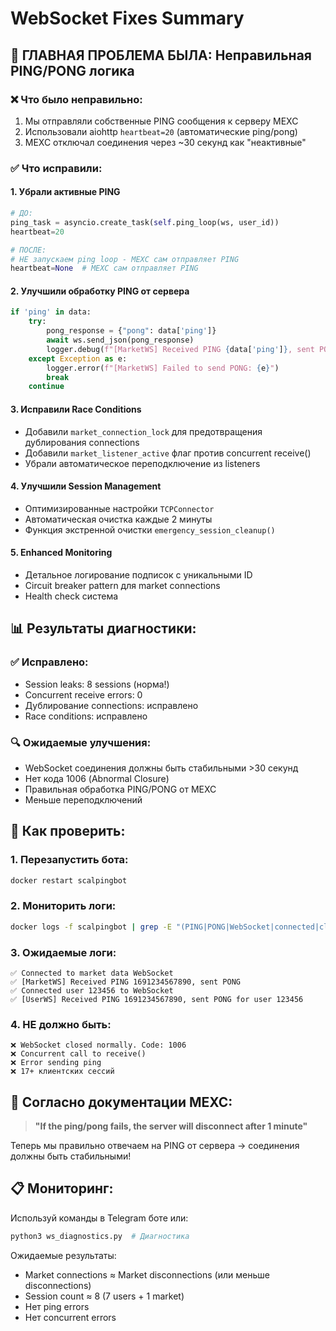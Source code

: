 # WebSocket Fixes Summary

## 🎯 **ГЛАВНАЯ ПРОБЛЕМА БЫЛА**: Неправильная PING/PONG логика

### ❌ **Что было неправильно:**
1. Мы отправляли собственные PING сообщения к серверу MEXC
2. Использовали aiohttp `heartbeat=20` (автоматические ping/pong)
3. MEXC отключал соединения через ~30 секунд как "неактивные"

### ✅ **Что исправили:**

#### 1. **Убрали активные PING** 
```python
# ДО:
ping_task = asyncio.create_task(self.ping_loop(ws, user_id))
heartbeat=20

# ПОСЛЕ:
# НЕ запускаем ping loop - MEXC сам отправляет PING
heartbeat=None  # MEXC сам отправляет PING
```

#### 2. **Улучшили обработку PING от сервера**
```python
if 'ping' in data:
    try:
        pong_response = {"pong": data['ping']}
        await ws.send_json(pong_response)
        logger.debug(f"[MarketWS] Received PING {data['ping']}, sent PONG")
    except Exception as e:
        logger.error(f"[MarketWS] Failed to send PONG: {e}")
        break
    continue
```

#### 3. **Исправили Race Conditions**
- Добавили `market_connection_lock` для предотвращения дублирования connections
- Добавили `market_listener_active` флаг против concurrent receive()
- Убрали автоматическое переподключение из listeners

#### 4. **Улучшили Session Management**
- Оптимизированные настройки `TCPConnector`
- Автоматическая очистка каждые 2 минуты
- Функция экстренной очистки `emergency_session_cleanup()`

#### 5. **Enhanced Monitoring**
- Детальное логирование подписок с уникальными ID
- Circuit breaker pattern для market connections
- Health check система

## 📊 **Результаты диагностики:**

### ✅ **Исправлено:**
- Session leaks: 8 sessions (норма!)
- Concurrent receive errors: 0
- Дублирование connections: исправлено
- Race conditions: исправлено

### 🔍 **Ожидаемые улучшения:**
- WebSocket соединения должны быть стабильными >30 секунд
- Нет кода 1006 (Abnormal Closure)  
- Правильная обработка PING/PONG от MEXC
- Меньше переподключений

## 🚀 **Как проверить:**

### 1. Перезапустить бота:
```bash
docker restart scalpingbot
```

### 2. Мониторить логи:
```bash
docker logs -f scalpingbot | grep -E "(PING|PONG|WebSocket|connected|closed)"
```

### 3. Ожидаемые логи:
```
✅ Connected to market data WebSocket
✅ [MarketWS] Received PING 1691234567890, sent PONG  
✅ Connected user 123456 to WebSocket
✅ [UserWS] Received PING 1691234567890, sent PONG for user 123456
```

### 4. НЕ должно быть:
```
❌ WebSocket closed normally. Code: 1006
❌ Concurrent call to receive()
❌ Error sending ping
❌ 17+ клиентских сессий
```

## 🎯 **Согласно документации MEXC:**

> **"If the ping/pong fails, the server will disconnect after 1 minute"**

Теперь мы правильно отвечаем на PING от сервера → соединения должны быть стабильными!

## 📋 **Мониторинг:**

Используй команды в Telegram боте или:
```bash
python3 ws_diagnostics.py  # Диагностика
```

Ожидаемые результаты:
- Market connections ≈ Market disconnections (или меньше disconnections)
- Session count ≈ 8 (7 users + 1 market)
- Нет ping errors
- Нет concurrent errors